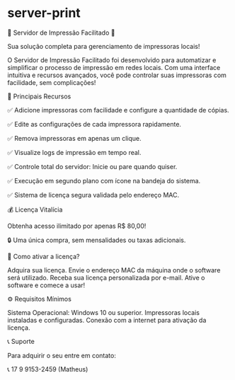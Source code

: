 # server-print
📠 Servidor de Impressão Facilitado 🎯

Sua solução completa para gerenciamento de impressoras locais!

O Servidor de Impressão Facilitado foi desenvolvido para automatizar e simplificar o processo de impressão em redes locais. Com uma interface intuitiva e recursos avançados, você pode controlar suas impressoras com facilidade, sem complicações!

🚀 Principais Recursos

✅ Adicione impressoras com facilidade e configure a quantidade de cópias.

✅ Edite as configurações de cada impressora rapidamente.

✅ Remova impressoras em apenas um clique.

✅ Visualize logs de impressão em tempo real.

✅ Controle total do servidor: Inicie ou pare quando quiser.

✅ Execução em segundo plano com ícone na bandeja do sistema.

✅ Sistema de licença segura validada pelo endereço MAC.

💰 Licença Vitalícia

Obtenha acesso ilimitado por apenas R$ 80,00!

🔒 Uma única compra, sem mensalidades ou taxas adicionais.


🔑 Como ativar a licença?

Adquira sua licença.
Envie o endereço MAC da máquina onde o software será utilizado.
Receba sua licença personalizada por e-mail.
Ative o software e comece a usar!

⚙️ Requisitos Mínimos

Sistema Operacional: Windows 10 ou superior.
Impressoras locais instaladas e configuradas.
Conexão com a internet para ativação da licença.

📞 Suporte

Para adquirir o seu entre em contato:

📞 17 9 9153-2459 (Matheus)

